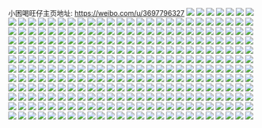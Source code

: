 小困喝旺仔主页地址: https://weibo.com/u/3697796327 
![](https://wx4.sinaimg.cn/mw2000/dc67e4e7gy1h95yohwn86j21t035se81.jpg) 
![](https://wx4.sinaimg.cn/mw2000/dc67e4e7gy1h95yogyir3j22xr37ku0y.jpg) 
![](https://wx4.sinaimg.cn/mw2000/dc67e4e7gy1h96nz1nstuj235s2f6kjm.jpg) 
![](https://wx4.sinaimg.cn/mw2000/dc67e4e7gy1h95yos3vq6j23344moe85.jpg) 
![](https://wx4.sinaimg.cn/mw2000/dc67e4e7gy1h96nydewmzj21z813gaqf.jpg) 
![](https://wx4.sinaimg.cn/mw2000/dc67e4e7gy1h95yookphsj23344mob2d.jpg) 
![](https://wx4.sinaimg.cn/mw2000/dc67e4e7gy1h96nz0dnh3j23344mohdx.jpg) 
![](https://wx4.sinaimg.cn/mw2000/dc67e4e7gy1h95yoj2zmzj213r1z8h06.jpg) 
![](https://wx4.sinaimg.cn/mw2000/dc67e4e7gy1h96nyenqszj223u1mve81.jpg) 
![](https://wx4.sinaimg.cn/mw2000/dc67e4e7gy1h93svxh2xcj23344mob2d.jpg) 
![](https://wx4.sinaimg.cn/mw2000/dc67e4e7gy1h937mvek7xj22i01o01kx.jpg) 
![](https://wx4.sinaimg.cn/mw2000/dc67e4e7gy1h937mente7j22i01o01kx.jpg) 
![](https://wx4.sinaimg.cn/mw2000/dc67e4e7gy1h937mwbiw8j235s23uu0x.jpg) 
![](https://wx4.sinaimg.cn/mw2000/dc67e4e7gy1h937mu7m2kj21dh2y1kjl.jpg) 
![](https://wx4.sinaimg.cn/mw2000/dc67e4e7gy1h937n93297j235s2f0npe.jpg) 
![](https://wx4.sinaimg.cn/mw2000/dc67e4e7gy1h937mg22s2j22yx3334qq.jpg) 
![](https://wx4.sinaimg.cn/mw2000/dc67e4e7gy1h937mj39ccj24mo3347wl.jpg) 
![](https://wx4.sinaimg.cn/mw2000/dc67e4e7gy1h937mwtv0kj21900u0th2.jpg) 
![](https://wx4.sinaimg.cn/mw2000/dc67e4e7gy1h937mt9b39j22c0340hdu.jpg) 
![](https://wx4.sinaimg.cn/mw2000/dc67e4e7gy1h937mlovqrj23c8333u0z.jpg) 
![](https://wx4.sinaimg.cn/mw2000/dc67e4e7gy1h937mrizbej22c0340qv6.jpg) 
![](https://wx4.sinaimg.cn/mw2000/dc67e4e7gy1h937my3dozj22c0340npe.jpg) 
![](https://wx4.sinaimg.cn/mw2000/dc67e4e7gy1h937n7cre5j223035se84.jpg) 
![](https://wx4.sinaimg.cn/mw2000/dc67e4e7gy1h937ntxtdyj21hc0u0at6.jpg) 
![](https://wx4.sinaimg.cn/mw2000/dc67e4e7gy1h7pqpw8fv5j21vk2xsnpd.jpg) 
![](https://wx4.sinaimg.cn/mw2000/dc67e4e7gy1h7pqpl7gd0j21z82synpd.jpg) 
![](https://wx4.sinaimg.cn/mw2000/dc67e4e7gy1h7pqpfe8fuj21zd2n5e81.jpg) 
![](https://wx4.sinaimg.cn/mw2000/dc67e4e7gy1h7pqpqniuej21o828anpd.jpg) 
![](https://wx4.sinaimg.cn/mw2000/dc67e4e7gy1h7pqq5nm6fj225s2vqhdu.jpg) 
![](https://wx4.sinaimg.cn/mw2000/dc67e4e7gy1h7pqoz4milj22c0340e84.jpg) 
![](https://wx4.sinaimg.cn/mw2000/dc67e4e7gy1h7pqpv1qoij22bz2irqv5.jpg) 
![](https://wx4.sinaimg.cn/mw2000/dc67e4e7gy1h7pqqvz9n6j22c0340b2a.jpg) 
![](https://wx4.sinaimg.cn/mw2000/dc67e4e7gy1h7l94y290fj22dd35s1ky.jpg) 
![](https://wx4.sinaimg.cn/mw2000/dc67e4e7gy1h7l94zshwsj21zb2use81.jpg) 
![](https://wx4.sinaimg.cn/mw2000/dc67e4e7gy1h7l9573eoyj228835s7wi.jpg) 
![](https://wx4.sinaimg.cn/mw2000/dc67e4e7gy1h7l94odxynj21v32knb29.jpg) 
![](https://wx4.sinaimg.cn/mw2000/dc67e4e7gy1h7l95ace3yj20zo1b4n8g.jpg) 
![](https://wx4.sinaimg.cn/mw2000/dc67e4e7gy1h7l959cmedj21wn2jjqv5.jpg) 
![](https://wx4.sinaimg.cn/mw2000/dc67e4e7gy1h7l95beoyoj21vq2ic1jv.jpg) 
![](https://wx4.sinaimg.cn/mw2000/dc67e4e7gy1h7l96fqc40j22c035nqv6.jpg) 
![](https://wx4.sinaimg.cn/mw2000/dc67e4e7gy1h7l94mk4j9j22c0340b2b.jpg) 
![](https://wx4.sinaimg.cn/mw2000/dc67e4e7gy1h7l96is2mpj236c36ax6q.jpg) 
![](https://wx4.sinaimg.cn/mw2000/dc67e4e7gy1h7l96ji7b7j20lm0f5djk.jpg) 
![](https://wx4.sinaimg.cn/mw2000/dc67e4e7gy1h797wnf14bj22db35sqv6.jpg) 
![](https://wx4.sinaimg.cn/mw2000/dc67e4e7gy1h797yvk2qoj22bz2z64qq.jpg) 
![](https://wx4.sinaimg.cn/mw2000/dc67e4e7gy1h797xk7tcfj22a831o7wi.jpg) 
![](https://wx4.sinaimg.cn/mw2000/dc67e4e7gy1h797y3xuxjj225d2v57wi.jpg) 
![](https://wx4.sinaimg.cn/mw2000/dc67e4e7gy1h797xnmz24j21gx1h5dvt.jpg) 
![](https://wx4.sinaimg.cn/mw2000/dc67e4e7gy1h797xghnjwj21yx2mne81.jpg) 
![](https://wx4.sinaimg.cn/mw2000/dc67e4e7gy1h797z927m5j215o2p87wh.jpg) 
![](https://wx4.sinaimg.cn/mw2000/dc67e4e7gy1h797ytfttgj22bz1tl4q8.jpg) 
![](https://wx4.sinaimg.cn/mw2000/dc67e4e7gy1h797z6qkk3j215o2nu0z9.jpg) 
![](https://wx4.sinaimg.cn/mw2000/dc67e4e7gy1h797zj3ce6j22c0340qv7.jpg) 
![](https://wx4.sinaimg.cn/mw2000/dc67e4e7gy1h797x8e69pj22c0340npf.jpg) 
![](https://wx4.sinaimg.cn/mw2000/dc67e4e7gy1h797z00c2rj22c0340x6q.jpg) 
![](https://wx4.sinaimg.cn/mw2000/dc67e4e7gy1h797za79dij20xw10w76d.jpg) 
![](https://wx4.sinaimg.cn/mw2000/dc67e4e7gy1h797zfhoiyj215o12j4fb.jpg) 
![](https://wx4.sinaimg.cn/mw2000/dc67e4e7gy1h62ezyos5cj230g26u44r.jpg) 
![](https://wx4.sinaimg.cn/mw2000/dc67e4e7gy1h62f01nz1xj22ak3234i1.jpg) 
![](https://wx4.sinaimg.cn/mw2000/dc67e4e7gy1h6fxnie1faj222w2rvkjl.jpg) 
![](https://wx4.sinaimg.cn/mw2000/dc67e4e7gy1h6fxngnf03j22dc35skjm.jpg) 
![](https://wx4.sinaimg.cn/mw2000/dc67e4e7ly1h6a1h8dgk0j22c0340x6p.jpg) 
![](https://wx4.sinaimg.cn/mw2000/dc67e4e7gy1h6fxnk7yflj22892z0hdt.jpg) 
![](https://wx4.sinaimg.cn/mw2000/dc67e4e7gy1h6fxpvpbmvj20zo2564qp.jpg) 
![](https://wx4.sinaimg.cn/mw2000/dc67e4e7gy1h6gelzz3vnj215o1s51gf.jpg) 
![](https://wx4.sinaimg.cn/mw2000/dc67e4e7gy1h62f0647s3j22c03404qr.jpg) 
![](https://wx4.sinaimg.cn/mw2000/dc67e4e7gy1h62f08g8lhj22c0340qv6.jpg) 
![](https://wx4.sinaimg.cn/mw2000/dc67e4e7ly1h6fxnmhwsjj215o290k96.jpg) 
![](https://wx4.sinaimg.cn/mw2000/dc67e4e7gy1h6fxq18090j20u00tgdgy.jpg) 
![](https://wx4.sinaimg.cn/mw2000/dc67e4e7gy1h61btn9n2sj21zc2bs7d7.jpg) 
![](https://wx4.sinaimg.cn/mw2000/dc67e4e7gy1h58y3kab22j22c233ynpd.jpg) 
![](https://wx4.sinaimg.cn/mw2000/dc67e4e7gy1h58y3t75bgj22db35snpe.jpg) 
![](https://wx4.sinaimg.cn/mw2000/dc67e4e7gy1h58y3hc3e8j22d935snpe.jpg) 
![](https://wx4.sinaimg.cn/mw2000/dc67e4e7gy1h58y3lbq6zj222s2rqu0x.jpg) 
![](https://wx4.sinaimg.cn/mw2000/dc67e4e7gy1h58y3mpit5j21zv2nt4qp.jpg) 
![](https://wx4.sinaimg.cn/mw2000/dc67e4e7gy1h58y3vrfhwj22dd35s7wi.jpg) 
![](https://wx4.sinaimg.cn/mw2000/dc67e4e7gy1h58y3r8fggj22202qo1kx.jpg) 
![](https://wx4.sinaimg.cn/mw2000/dc67e4e7gy1h58y3udeelj225s2vp1ky.jpg) 
![](https://wx4.sinaimg.cn/mw2000/dc67e4e7gy1h58y3ixfipj22c0340b2a.jpg) 
![](https://wx4.sinaimg.cn/mw2000/dc67e4e7gy1h58y3qbpe4j215o2yu7wi.jpg) 
![](https://wx4.sinaimg.cn/mw2000/dc67e4e7gy1h5a10b5p4mj215o2eu7wh.jpg) 
![](https://wx4.sinaimg.cn/mw2000/dc67e4e7gy1h58xt9mw7zj22dc35se83.jpg) 
![](https://wx4.sinaimg.cn/mw2000/dc67e4e7gy1h58xsj4n6wj22ac31uqv6.jpg) 
![](https://wx4.sinaimg.cn/mw2000/dc67e4e7gy1h58xu5guivj22752xju0x.jpg) 
![](https://wx4.sinaimg.cn/mw2000/dc67e4e7gy1h58xsn4ys1j20xc2nt7wh.jpg) 
![](https://wx4.sinaimg.cn/mw2000/dc67e4e7gy1h58xspm5ptj22c0340kjm.jpg) 
![](https://wx4.sinaimg.cn/mw2000/dc67e4e7gy1h58xslhjr4j20xc4h9hdu.jpg) 
![](https://wx4.sinaimg.cn/mw2000/dc67e4e7gy1h58xsy1w4cj215o334npd.jpg) 
![](https://wx4.sinaimg.cn/mw2000/dc67e4e7gy1h58xt4jj9hj22e235s1ky.jpg) 
![](https://wx4.sinaimg.cn/mw2000/dc67e4e7gy1h58xt06mwhj21on28wkjl.jpg) 
![](https://wx4.sinaimg.cn/mw2000/dc67e4e7gy1h58xubrhcrj22c0340qv7.jpg) 
![](https://wx4.sinaimg.cn/mw2000/dc67e4e7gy1h58xt1r86mj215o20x7wh.jpg) 
![](https://wx4.sinaimg.cn/mw2000/dc67e4e7gy1h58xt37zq7j22kv1g8hdu.jpg) 
![](https://wx4.sinaimg.cn/mw2000/dc67e4e7gy1h4ii5jes5qj22722xfqv5.jpg) 
![](https://wx4.sinaimg.cn/mw2000/dc67e4e7gy1h4ii5hhuqrj22372saqv5.jpg) 
![](https://wx4.sinaimg.cn/mw2000/dc67e4e7gy1h4ii5dwv28j221o2q8hdt.jpg) 
![](https://wx4.sinaimg.cn/mw2000/dc67e4e7gy1h4ii5f10b9j225h2vb7wh.jpg) 
![](https://wx4.sinaimg.cn/mw2000/dc67e4e7gy1h3v528tuf8j215o1c41co.jpg) 
![](https://wx4.sinaimg.cn/mw2000/dc67e4e7gy1h3v52cth3ij22c03404qs.jpg) 
![](https://wx4.sinaimg.cn/mw2000/dc67e4e7gy1h3qt11cxp9j20xc27y4qp.jpg) 
![](https://wx4.sinaimg.cn/mw2000/dc67e4e7gy1h3mz9lp71xj22c03401kz.jpg) 
![](https://wx4.sinaimg.cn/mw2000/dc67e4e7gy1h3qt3fcu9mj215o30pe81.jpg) 
![](https://wx4.sinaimg.cn/mw2000/dc67e4e7gy1h37k523p1uj22c0340kjm.jpg) 
![](https://wx4.sinaimg.cn/mw2000/dc67e4e7gy1h37k53diwbj21y525yu0x.jpg) 
![](https://wx4.sinaimg.cn/mw2000/dc67e4e7gy1h37k58175uj21ti2fc4qp.jpg) 
![](https://wx4.sinaimg.cn/mw2000/dc67e4e7gy1h37k55qxgsj22c0340e82.jpg) 
![](https://wx4.sinaimg.cn/mw2000/dc67e4e7gy1h37k56zhs2j21qs2bqnov.jpg) 
![](https://wx4.sinaimg.cn/mw2000/dc67e4e7gy1h37k5902quj21i71kqqp5.jpg) 
![](https://wx4.sinaimg.cn/mw2000/dc67e4e7gy1h37k5bu4w6j20u0140q80.jpg) 
![](https://wx4.sinaimg.cn/mw2000/dc67e4e7gy1h37k5fqea6j20zo1mpalm.jpg) 
![](https://wx4.sinaimg.cn/mw2000/dc67e4e7gy1h37k5ctn1aj20xc315hdt.jpg) 
![](https://wx4.sinaimg.cn/mw2000/dc67e4e7gy1h2p5qlpqkij21l4247b29.jpg) 
![](https://wx4.sinaimg.cn/mw2000/dc67e4e7gy1h2p5qjo5ymj223w2t6npe.jpg) 
![](https://wx4.sinaimg.cn/mw2000/dc67e4e7gy1h2p5qr7p36j21p529jqv5.jpg) 
![](https://wx4.sinaimg.cn/mw2000/dc67e4e7gy1h2p5qknybej21y82lmx6p.jpg) 
![](https://wx4.sinaimg.cn/mw2000/dc67e4e7gy1h2p5qmu5gsj219u1pbh4z.jpg) 
![](https://wx4.sinaimg.cn/mw2000/dc67e4e7gy1h2p5qs9p46j221h2pznpd.jpg) 
![](https://wx4.sinaimg.cn/mw2000/dc67e4e7gy1h2p5qnwwd4j21ew1vub29.jpg) 
![](https://wx4.sinaimg.cn/mw2000/dc67e4e7gy1h2p5qpzdppj228a2z3npd.jpg) 
![](https://wx4.sinaimg.cn/mw2000/dc67e4e7gy1h2p5qgmfh6j225q2vmqv5.jpg) 
![](https://wx4.sinaimg.cn/mw2000/dc67e4e7gy1h2p5qondx5j21r91o34qp.jpg) 
![](https://wx4.sinaimg.cn/mw2000/dc67e4e7gy1h2p5qt8jb5j21g127wkds.jpg) 
![](https://wx4.sinaimg.cn/mw2000/dc67e4e7gy1h272ishiroj22692wc7wj.jpg) 
![](https://wx4.sinaimg.cn/mw2000/dc67e4e7gy1h272iyxi0wj224u2ug7wi.jpg) 
![](https://wx4.sinaimg.cn/mw2000/dc67e4e7gy1h272ixqu2xj20zo1hi139.jpg) 
![](https://wx4.sinaimg.cn/mw2000/dc67e4e7gy1h272iujvjjj21uf2gk4qp.jpg) 
![](https://wx4.sinaimg.cn/mw2000/dc67e4e7gy1h272lfbkyqj21sc2dsb2a.jpg) 
![](https://wx4.sinaimg.cn/mw2000/dc67e4e7gy1h272ijpufyj228w2zlhdt.jpg) 
![](https://wx4.sinaimg.cn/mw2000/dc67e4e7gy1h272mjx7ubj22c0340hdu.jpg) 
![](https://wx4.sinaimg.cn/mw2000/dc67e4e7gy1h272ix6prbj20zo1pgn9y.jpg) 
![](https://wx4.sinaimg.cn/mw2000/dc67e4e7gy1h272lfuhz9j20u01hc4e5.jpg) 
![](https://wx4.sinaimg.cn/mw2000/dc67e4e7gy1h272iplv4nj22bu35sqv5.jpg) 
![](https://wx4.sinaimg.cn/mw2000/dc67e4e7gy1h1qey6xqrjj215o1awkj8.jpg) 
![](https://wx4.sinaimg.cn/mw2000/dc67e4e7gy1h1qey6afjoj22c0340e83.jpg) 
![](https://wx4.sinaimg.cn/mw2000/dc67e4e7gy1h1qey7o8i0j21jz2bzu0x.jpg) 
![](https://wx4.sinaimg.cn/mw2000/dc67e4e7gy1h1qey9cmlsj222x2srb2a.jpg) 
![](https://wx4.sinaimg.cn/mw2000/dc67e4e7gy1h1qey8e7esj21fy1wa4qp.jpg) 
![](https://wx4.sinaimg.cn/mw2000/dc67e4e7gy1h1qeyb9a17j23402c01kz.jpg) 
![](https://wx4.sinaimg.cn/mw2000/dc67e4e7gy1h1qeygdz45j235s1s0b2i.jpg) 
![](https://wx4.sinaimg.cn/mw2000/dc67e4e7gy1h1qeycpk9pj233z2b71kz.jpg) 
![](https://wx4.sinaimg.cn/mw2000/dc67e4e7gy1h0nh07cas3j218s1npe0t.jpg) 
![](https://wx4.sinaimg.cn/mw2000/dc67e4e7gy1h0nh0841dij212s1fqgz2.jpg) 
![](https://wx4.sinaimg.cn/mw2000/dc67e4e7gy1h0nh0627guj21611k17n6.jpg) 
![](https://wx4.sinaimg.cn/mw2000/dc67e4e7gy1h0nh04wiiij21d41thkcv.jpg) 
![](https://wx4.sinaimg.cn/mw2000/dc67e4e7gy1h0ju4kxns1j20zo25615n.jpg) 
![](https://wx4.sinaimg.cn/mw2000/dc67e4e7gy1h0ju9kmiuxj20us0jqtdh.jpg) 
![](https://wx4.sinaimg.cn/mw2000/dc67e4e7gy1h0ju57da5oj20zo256x1f.jpg) 
![](https://wx4.sinaimg.cn/mw2000/dc67e4e7gy1h0ju430fxdj21na22s7wh.jpg) 
![](https://wx4.sinaimg.cn/mw2000/dc67e4e7gy1h0ju3zcc8gj21sc2ds7wi.jpg) 
![](https://wx4.sinaimg.cn/mw2000/dc67e4e7gy1h0ju4f35tbj22c0340kjn.jpg) 
![](https://wx4.sinaimg.cn/mw2000/dc67e4e7gy1h0ju4h65zgj22c0340x6p.jpg) 
![](https://wx4.sinaimg.cn/mw2000/dc67e4e7gy1h0ju4jvk7kj22c0340u0y.jpg) 
![](https://wx4.sinaimg.cn/mw2000/dc67e4e7gy1h01mi6aqf2j215o2ete81.jpg) 
![](https://wx4.sinaimg.cn/mw2000/dc67e4e7gy1h01mi08up8j215o2ar7wh.jpg) 
![](https://wx4.sinaimg.cn/mw2000/dc67e4e7gy1h01mib0ff1j215o2hqe81.jpg) 
![](https://wx4.sinaimg.cn/mw2000/dc67e4e7gy1h01mipbt89j226k2wqkjm.jpg) 
![](https://wx4.sinaimg.cn/mw2000/dc67e4e7gy1h01mjp81duj21ap1qa1kx.jpg) 
![](https://wx4.sinaimg.cn/mw2000/dc67e4e7gy1h01mjwx8f5j20xa3jgb29.jpg) 
![](https://wx4.sinaimg.cn/mw2000/dc67e4e7gy1h01mj55e8fj22bz31tx6q.jpg) 
![](https://wx4.sinaimg.cn/mw2000/dc67e4e7gy1h01mjd89nvj229z2yce82.jpg) 
![](https://wx4.sinaimg.cn/mw2000/dc67e4e7gy1h01mhsmu7lj20xc2m6b29.jpg) 
![](https://wx4.sinaimg.cn/mw2000/dc67e4e7gy1h01mk3obxdj215o28zb29.jpg) 
![](https://wx4.sinaimg.cn/mw2000/dc67e4e7gy1h01mk4ja3ej20zm0xpwhg.jpg) 
![](https://wx4.sinaimg.cn/mw2000/dc67e4e7gy1gzwxsc4sd8j21ug2gm7wh.jpg) 
![](https://wx4.sinaimg.cn/mw2000/dc67e4e7gy1gzwxrzae1hj221p2q9npe.jpg) 
![](https://wx4.sinaimg.cn/mw2000/dc67e4e7gy1gzwxsabbcbj220k2ore82.jpg) 
![](https://wx4.sinaimg.cn/mw2000/dc67e4e7gy1gzwxs0qo0hj215k2d11kx.jpg) 
![](https://wx4.sinaimg.cn/mw2000/dc67e4e7gy1gzwxrwoyqxj220u2p4u0x.jpg) 
![](https://wx4.sinaimg.cn/mw2000/dc67e4e7gy1gzwxs37qmzj215o2et4qp.jpg) 
![](https://wx4.sinaimg.cn/mw2000/dc67e4e7gy1gzwxs6v8adj20uk5rmb2a.jpg) 
![](https://wx4.sinaimg.cn/mw2000/dc67e4e7gy1gzwxru5bspj21yp2m9e81.jpg) 
![](https://wx4.sinaimg.cn/mw2000/dc67e4e7gy1gzwxse9uwlj22bb19jb29.jpg) 
![](https://wx4.sinaimg.cn/mw2000/dc67e4e7gy1gzeg27lopxj21t52en4qq.jpg) 
![](https://wx4.sinaimg.cn/mw2000/dc67e4e7gy1gzeg29im11j21hr1zpnpd.jpg) 
![](https://wx4.sinaimg.cn/mw2000/dc67e4e7gy1gzeg1ywkptj21wi2iy4qp.jpg) 
![](https://wx4.sinaimg.cn/mw2000/dc67e4e7gy1gzeg2ctlmcj21zk2nex6q.jpg) 
![](https://wx4.sinaimg.cn/mw2000/dc67e4e7gy1gzeg23x949j21da1tqnls.jpg) 
![](https://wx4.sinaimg.cn/mw2000/dc67e4e7gy1gzeg1zwgutj21jm223qpx.jpg) 
![](https://wx4.sinaimg.cn/mw2000/dc67e4e7gy1gzeg21yhi0j21vu2jskjl.jpg) 
![](https://wx4.sinaimg.cn/mw2000/dc67e4e7gy1gzeg231nsoj21xw2l7kjl.jpg) 
![](https://wx4.sinaimg.cn/mw2000/dc67e4e7gy1gz63pvqt7rj22ai320u0y.jpg) 
![](https://wx4.sinaimg.cn/mw2000/dc67e4e7gy1gz63pmfsgwj22c0340hdw.jpg) 
![](https://wx4.sinaimg.cn/mw2000/dc67e4e7gy1gz63px7dwlj21pk2a31ky.jpg) 
![](https://wx4.sinaimg.cn/mw2000/dc67e4e7gy1gz63pbyd3mj22c03404qs.jpg) 
![](https://wx4.sinaimg.cn/mw2000/dc67e4e7gy1gz63pqc4lzj21u72g91kz.jpg) 
![](https://wx4.sinaimg.cn/mw2000/dc67e4e7gy1gz63ph19b2j21so2e8hdu.jpg) 
![](https://wx4.sinaimg.cn/mw2000/dc67e4e7gy1gz63q0kjphj22532usx6s.jpg) 
![](https://wx4.sinaimg.cn/mw2000/dc67e4e7gy1gz63q3sym5j22c0340qv8.jpg) 
![](https://wx4.sinaimg.cn/mw2000/dc67e4e7gy1gz63qa125kj22c0340u0z.jpg) 
![](https://wx4.sinaimg.cn/mw2000/dc67e4e7gy1gyoxvot18vj21711ld4qp.jpg) 
![](https://wx4.sinaimg.cn/mw2000/dc67e4e7ly1gyx6qixahtj20uk222drj.jpg) 
![](https://wx4.sinaimg.cn/mw2000/dc67e4e7gy1gyoxvq3wwej21ev1vub29.jpg) 
![](https://wx4.sinaimg.cn/mw2000/dc67e4e7ly1gyx6qjbebpj20wc1ci1cz.jpg) 
![](https://wx4.sinaimg.cn/mw2000/dc67e4e7gy1gynalt3bphj21711lc7wh.jpg) 
![](https://wx4.sinaimg.cn/mw2000/dc67e4e7gy1gyoxvmvb9pj229e30je83.jpg) 
![](https://wx4.sinaimg.cn/mw2000/dc67e4e7gy1gypzq6v8ayj229m32anpe.jpg) 
![](https://wx4.sinaimg.cn/mw2000/dc67e4e7gy1gypzrpvnu0j20zo256ncr.jpg) 
![](https://wx4.sinaimg.cn/mw2000/dc67e4e7gy1gypzq7uispj224s2uxhdu.jpg) 
![](https://wx4.sinaimg.cn/mw2000/dc67e4e7gy1gynalvrvuhj22bz2wrhdt.jpg) 
![](https://wx4.sinaimg.cn/mw2000/dc67e4e7gy1gynalrhrhgj22882tou0x.jpg) 
![](https://wx4.sinaimg.cn/mw2000/dc67e4e7gy1gyybii3p66j20jg0k6417.jpg) 
![](https://wx4.sinaimg.cn/mw2000/dc67e4e7gy1gynm7hjuj6j20yn1h7aoi.jpg) 
![](https://wx4.sinaimg.cn/mw2000/dc67e4e7gy1gynm7civroj20zn1ki19i.jpg) 
![](https://wx4.sinaimg.cn/mw2000/dc67e4e7gy1gyn9f0necyj21jo228hdt.jpg) 
![](https://wx4.sinaimg.cn/mw2000/dc67e4e7gy1gynm7ft0k2j20x81lsqnv.jpg) 
![](https://wx4.sinaimg.cn/mw2000/dc67e4e7gy1gyn9f1dgyzj22953077wi.jpg) 
![](https://wx4.sinaimg.cn/mw2000/dc67e4e7gy1gynm7ktvnej20vc1ha7n0.jpg) 
![](https://wx4.sinaimg.cn/mw2000/dc67e4e7gy1gyj3v44bnvj215o29ox6p.jpg) 
![](https://wx4.sinaimg.cn/mw2000/dc67e4e7gy1gyfkhimj0dj21fw1x67wh.jpg) 
![](https://wx4.sinaimg.cn/mw2000/dc67e4e7gy1gyfjsyo2zjj22c02la4qp.jpg) 
![](https://wx4.sinaimg.cn/mw2000/dc67e4e7gy1gyj3xnyb4aj20u0140jxm.jpg) 
![](https://wx4.sinaimg.cn/mw2000/dc67e4e7gy1gyj3yqnbhyj20u01hc4bt.jpg) 
![](https://wx4.sinaimg.cn/mw2000/dc67e4e7gy1gy6iffxjegj21pg2dskjl.jpg) 
![](https://wx4.sinaimg.cn/mw2000/dc67e4e7gy1gy6ifd8vlqj21wh2kmx6p.jpg) 
![](https://wx4.sinaimg.cn/mw2000/dc67e4e7gy1gy6iff32waj21u12g0qv5.jpg) 
![](https://wx4.sinaimg.cn/mw2000/dc67e4e7gy1gy6ifc0cc7j21v82hmu0x.jpg) 
![](https://wx4.sinaimg.cn/mw2000/dc67e4e7gy1gy6ifiylocj21hn1hne7l.jpg) 
![](https://wx4.sinaimg.cn/mw2000/dc67e4e7gy1gy6ifeb9x4j21uh2gme82.jpg) 
![](https://wx4.sinaimg.cn/mw2000/dc67e4e7gy1gy6ifk4skkj21uy2jcx6p.jpg) 
![](https://wx4.sinaimg.cn/mw2000/dc67e4e7gy1gy6iimskyoj22c033z4qs.jpg) 
![](https://wx4.sinaimg.cn/mw2000/dc67e4e7gy1gy6ii7sgg4j20zn1cptmb.jpg) 
![](https://wx4.sinaimg.cn/mw2000/dc67e4e7gy1gy51e95h5uj21td2c1npd.jpg) 
![](https://wx4.sinaimg.cn/mw2000/dc67e4e7gy1gy1h9fud1cj21jd21t4qp.jpg) 
![](https://wx4.sinaimg.cn/mw2000/dc67e4e7gy1gy1hf3lraxj21nm27hnpd.jpg) 
![](https://wx4.sinaimg.cn/mw2000/dc67e4e7gy1gy1hhdcmjzj20zm1rr4g5.jpg) 
![](https://wx4.sinaimg.cn/mw2000/dc67e4e7gy1gy1hin0470j22c0340b2a.jpg) 
![](https://wx4.sinaimg.cn/mw2000/dc67e4e7gy1gy1hbc1qnmj22c03404qq.jpg) 
![](https://wx4.sinaimg.cn/mw2000/dc67e4e7gy1gy1ha2u8b0j215o2bckjl.jpg) 
![](https://wx4.sinaimg.cn/mw2000/dc67e4e7gy1gy1hh9t312j215o2gcb29.jpg) 
![](https://wx4.sinaimg.cn/mw2000/dc67e4e7gy1gy1huqwq7kj211d14x7k1.jpg) 
![](https://wx4.sinaimg.cn/mw2000/dc67e4e7gy1gy1hd1zrwmj229a30ekjl.jpg) 
![](https://wx4.sinaimg.cn/mw2000/dc67e4e7gy1gy1hthlzaej22ds1scqv5.jpg) 
![](https://wx4.sinaimg.cn/mw2000/dc67e4e7gy1gy1hhc4nr8j20zn1cptmb.jpg) 
![](https://wx4.sinaimg.cn/mw2000/dc67e4e7gy1gy1hh861s6j22c03404qq.jpg) 
![](https://wx4.sinaimg.cn/mw2000/dc67e4e7gy1gxvkyrhimpj20u018fwsc.jpg) 
![](https://wx4.sinaimg.cn/mw2000/dc67e4e7gy1gxvkyu3d98j20u018whb3.jpg) 
![](https://wx4.sinaimg.cn/mw2000/dc67e4e7gy1gxvkyx9po1j20u018wwtc.jpg) 
![](https://wx4.sinaimg.cn/mw2000/dc67e4e7gy1gxvkyqhkeij20sc16d46s.jpg) 
![](https://wx4.sinaimg.cn/mw2000/dc67e4e7gy1gxvkypzibsj20u018wtw1.jpg) 
![](https://wx4.sinaimg.cn/mw2000/dc67e4e7gy1gxvkyt75gjj20u018w7jz.jpg) 
![](https://wx4.sinaimg.cn/mw2000/dc67e4e7gy1gxvkywogr6j20u01904nn.jpg) 
![](https://wx4.sinaimg.cn/mw2000/dc67e4e7gy1gxvkysoqpaj20u018wtko.jpg) 
![](https://wx4.sinaimg.cn/mw2000/dc67e4e7gy1gxvkyqyt4jj20qi133wmi.jpg) 
![](https://wx4.sinaimg.cn/mw2000/dc67e4e7gy1gxrbum66kcj21hs216u0x.jpg) 
![](https://wx4.sinaimg.cn/mw2000/dc67e4e7gy1gxrbva8ex2j22ay32m4qr.jpg) 
![](https://wx4.sinaimg.cn/mw2000/dc67e4e7gy1gxrbvicuhfj21kc234qv5.jpg) 
![](https://wx4.sinaimg.cn/mw2000/dc67e4e7gy1gxrbuivpkrj21lf24ku0x.jpg) 
![](https://wx4.sinaimg.cn/mw2000/dc67e4e7gy1gxrbupridwj229k32vnpe.jpg) 
![](https://wx4.sinaimg.cn/mw2000/dc67e4e7gy1gxrbukfuc8j21g0204u0x.jpg) 
![](https://wx4.sinaimg.cn/mw2000/dc67e4e7gy1gxrbunmqnhj227331tnpe.jpg) 
![](https://wx4.sinaimg.cn/mw2000/dc67e4e7gy1gxrbuhdjbfj21k122qhdt.jpg) 
![](https://wx4.sinaimg.cn/mw2000/dc67e4e7gy1gxrbvga6skj21mv26hkjm.jpg) 
![](https://wx4.sinaimg.cn/mw2000/dc67e4e7gy1gxrbvcfwnsj21hr1zpqv6.jpg) 
![](https://wx4.sinaimg.cn/mw2000/dc67e4e7gy1gxrbvk4q5ej22bz35sx6q.jpg) 
![](https://wx4.sinaimg.cn/mw2000/dc67e4e7gy1gxrbvdvct5j21yx2mkb2a.jpg) 
![](https://wx4.sinaimg.cn/mw2000/0042fzKfgy1gu6tk8bjlcj61kq230qv502.jpg) 
![](https://wx4.sinaimg.cn/mw2000/0042fzKfgy1gu6tju28gpj62c035xnpe02.jpg) 
![](https://wx4.sinaimg.cn/mw2000/0042fzKfgy1gu6tk1wiq4j61kb22qnpd02.jpg) 
![](https://wx4.sinaimg.cn/mw2000/0042fzKfgy1gu6tkabv00j61v72hm7wh02.jpg) 
![](https://wx4.sinaimg.cn/mw2000/0042fzKfgy1gu6tkx7eqwj62c03404qr02.jpg) 
![](https://wx4.sinaimg.cn/mw2000/0042fzKfgy1gu6tkhprpqj62c0340b2b02.jpg) 
![](https://wx4.sinaimg.cn/mw2000/0042fzKfgy1gu6tkp1g7bj62c02wax6r02.jpg) 
![](https://wx4.sinaimg.cn/mw2000/0042fzKfgy1gu6tkskg0oj61k121whdt02.jpg) 
![](https://wx4.sinaimg.cn/mw2000/0042fzKfgy1gu6tkc2u7fj61tw2idb2902.jpg) 
![](https://wx4.sinaimg.cn/mw2000/dc67e4e7gy1grtm51k448j21uy2ewe84.jpg) 
![](https://wx4.sinaimg.cn/mw2000/dc67e4e7gy1grtm4exm2xj226t2x3qv8.jpg) 
![](https://wx4.sinaimg.cn/mw2000/dc67e4e7gy1grtm4gyc9pj221u22gb29.jpg) 
![](https://wx4.sinaimg.cn/mw2000/0042fzKfgy1grtm4ixekgj62ad31ue8102.jpg) 
![](https://wx4.sinaimg.cn/mw2000/dc67e4e7gy1grtm4nu9d7j22c0340kjp.jpg) 
![](https://wx4.sinaimg.cn/mw2000/dc67e4e7gy1grtm4pz8rsj227g2xye81.jpg) 
![](https://wx4.sinaimg.cn/mw2000/0042fzKfgy1grtm52ca1qj60tz102gss02.jpg) 
![](https://wx4.sinaimg.cn/mw2000/dc67e4e7gy1grtm4vc2agj22c03404qw.jpg) 
![](https://wx4.sinaimg.cn/mw2000/dc67e4e7gy1grtm4x3hxvj22c02c0u0x.jpg) 
![](https://wx4.sinaimg.cn/mw2000/dc67e4e7gy1gqrfwaxkrrj21it214e81.jpg) 
![](https://wx4.sinaimg.cn/mw2000/dc67e4e7gy1gqrfw8mcndj21qi2bde81.jpg) 
![](https://wx4.sinaimg.cn/mw2000/dc67e4e7gy1gqrfwbrochj21h51yu7wh.jpg) 
![](https://wx4.sinaimg.cn/mw2000/dc67e4e7gy1gqrfw9l4uuj21p229fe4q.jpg) 
![](https://wx4.sinaimg.cn/mw2000/dc67e4e7gy1gqrfw7nvx5j21wv2jue84.jpg) 
![](https://wx4.sinaimg.cn/mw2000/dc67e4e7gy1gqb8zmoj8yj226u2y5npj.jpg) 
![](https://wx4.sinaimg.cn/mw2000/dc67e4e7gy1gqb8zfevfrj229q3597wm.jpg) 
![](https://wx4.sinaimg.cn/mw2000/dc67e4e7gy1gqb8zc39ajj22b433h1l3.jpg) 
![](https://wx4.sinaimg.cn/mw2000/dc67e4e7gy1gqb90dvshcj21y027kasf.jpg) 
